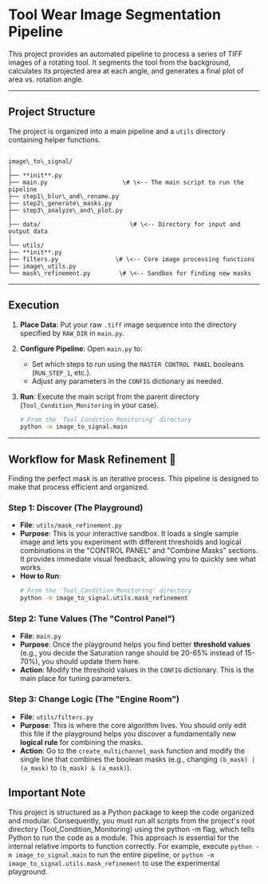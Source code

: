 # Tool Wear Image Segmentation Pipeline

This project provides an automated pipeline to process a series of TIFF images of a rotating tool. It segments the tool from the background, calculates its projected area at each angle, and generates a final plot of area vs. rotation angle.

---

## Project Structure

The project is organized into a main pipeline and a `utils` directory containing helper functions.

```

image\_to\_signal/
│
├── **init**.py
├── main.py                     \# \<-- The main script to run the pipeline
├── step1\_blur\_and\_rename.py
├── step2\_generate\_masks.py
├── step3\_analyze\_and\_plot.py
│
├── data/                         \# \<-- Directory for input and output data
│
└── utils/
├── **init**.py
├── filters.py                \# \<-- Core image processing functions
├── image\_utils.py
└── mask\_refinement.py        \# \<-- Sandbox for finding new masks

````

---

## Execution

1.  **Place Data**: Put your raw `.tiff` image sequence into the directory specified by `RAW_DIR` in `main.py`.
2.  **Configure Pipeline**: Open `main.py` to:
    * Set which steps to run using the `MASTER CONTROL PANEL` booleans (`RUN_STEP_1`, etc.).
    * Adjust any parameters in the `CONFIG` dictionary as needed.
3.  **Run**: Execute the main script from the parent directory (`Tool_Condition_Monitoring` in your case).

    ```bash
    # From the 'Tool_Condition_Monitoring' directory
    python -m image_to_signal.main
    ```

---

## Workflow for Mask Refinement 🔬

Finding the perfect mask is an iterative process. This pipeline is designed to make that process efficient and organized.

### Step 1: Discover (The Playground)

* **File**: `utils/mask_refinement.py`
* **Purpose**: This is your interactive sandbox. It loads a single sample image and lets you experiment with different thresholds and logical combinations in the "CONTROL PANEL" and "Combine Masks" sections. It provides immediate visual feedback, allowing you to quickly see what works.
* **How to Run**:
    ```bash
    # From the 'Tool_Condition_Monitoring' directory
    python -m image_to_signal.utils.mask_refinement
    ```

### Step 2: Tune Values (The "Control Panel")

* **File**: `main.py`
* **Purpose**: Once the playground helps you find better **threshold values** (e.g., you decide the Saturation range should be 20-65% instead of 15-70%), you should update them here.
* **Action**: Modify the threshold values in the `CONFIG` dictionary. This is the main place for tuning parameters.

### Step 3: Change Logic (The "Engine Room")

* **File**: `utils/filters.py`
* **Purpose**: This is where the core algorithm lives. You should only edit this file if the playground helps you discover a fundamentally new **logical rule** for combining the masks.
* **Action**: Go to the `create_multichannel_mask` function and modify the single line that combines the boolean masks (e.g., changing `(b_mask) | (a_mask)` to `(b_mask) & (a_mask)`).

## Important Note
This project is structured as a Python package to keep the code organized and modular. Consequently, you must run all scripts from the project's root directory (Tool_Condition_Monitoring) using the python -m flag, which tells Python to run the code as a module. This approach is essential for the internal relative imports to function correctly. 
For example, execute 
````python -m image_to_signal.main```` to run the entire pipeline, or ````python -m image_to_signal.utils.mask_refinement```` to use the experimental playground.